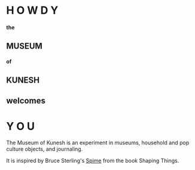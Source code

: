 

# H O W D Y
#### the
## MUSEUM
#### of
## KUNESH 
## welcomes
# Y O U

The Museum of Kunesh is an experiment in museums, household and pop culture objects, and journaling.

It is inspired by Bruce Sterling's [Spime](https://en.wikipedia.org/wiki/Spime) from the book Shaping Things.

